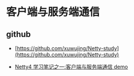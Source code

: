 # 客户端与服务端通信

## github
- [https://github.com/xuwujing/Netty-study](https://github.com/xuwujing/Netty-study)

- [Netty4 学习笔记之一:客户端与服务端通信 demo](https://blog.csdn.net/qazwsxpcm/article/details/77750865)